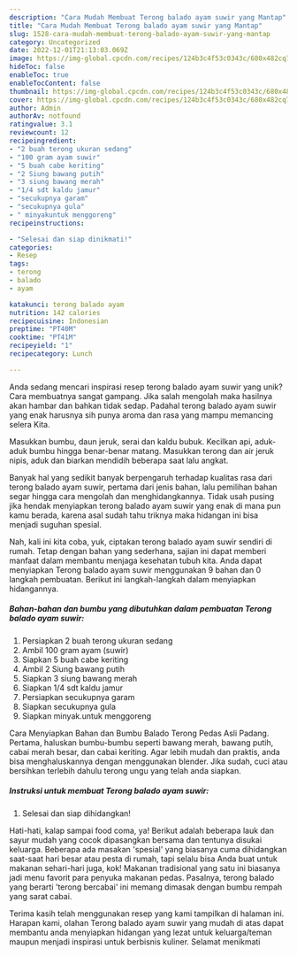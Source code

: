 ```yaml
---
description: "Cara Mudah Membuat Terong balado ayam suwir yang Mantap"
title: "Cara Mudah Membuat Terong balado ayam suwir yang Mantap"
slug: 1528-cara-mudah-membuat-terong-balado-ayam-suwir-yang-mantap
category: Uncategorized
date: 2022-12-01T21:13:03.069Z
image: https://img-global.cpcdn.com/recipes/124b3c4f53c0343c/680x482cq70/terong-balado-ayam-suwir-foto-resep-utama.jpg
hideToc: false
enableToc: true
enableTocContent: false
thumbnail: https://img-global.cpcdn.com/recipes/124b3c4f53c0343c/680x482cq70/terong-balado-ayam-suwir-foto-resep-utama.jpg
cover: https://img-global.cpcdn.com/recipes/124b3c4f53c0343c/680x482cq70/terong-balado-ayam-suwir-foto-resep-utama.jpg
author: Admin
authorAv: notfound
ratingvalue: 3.1
reviewcount: 12
recipeingredient:
- "2 buah terong ukuran sedang"
- "100 gram ayam suwir"
- "5 buah cabe keriting"
- "2 Siung bawang putih"
- "3 siung bawang merah"
- "1/4 sdt kaldu jamur"
- "secukupnya garam"
- "secukupnya gula"
- " minyakuntuk menggoreng"
recipeinstructions:

- "Selesai dan siap dinikmati!"
categories:
- Resep
tags:
- terong
- balado
- ayam

katakunci: terong balado ayam 
nutrition: 142 calories
recipecuisine: Indonesian
preptime: "PT40M"
cooktime: "PT41M"
recipeyield: "1"
recipecategory: Lunch

---
```





Anda sedang mencari inspirasi resep terong balado ayam suwir yang unik? Cara membuatnya sangat gampang. Jika salah mengolah maka hasilnya akan hambar dan bahkan tidak sedap. Padahal terong balado ayam suwir yang enak harusnya sih punya aroma dan rasa yang mampu memancing selera Kita.





Masukkan bumbu, daun jeruk, serai dan kaldu bubuk. Kecilkan api, aduk-aduk bumbu hingga benar-benar matang. Masukkan terong dan air jeruk nipis, aduk dan biarkan mendidih beberapa saat lalu angkat.

Banyak hal yang sedikit banyak berpengaruh terhadap kualitas rasa dari terong balado ayam suwir, pertama dari jenis bahan, lalu pemilihan bahan segar hingga cara mengolah dan menghidangkannya. Tidak usah pusing jika hendak menyiapkan terong balado ayam suwir yang enak di mana pun kamu berada, karena asal sudah tahu triknya maka hidangan ini bisa menjadi suguhan spesial.






Nah, kali ini kita coba, yuk, ciptakan terong balado ayam suwir sendiri di rumah. Tetap dengan bahan yang sederhana, sajian ini dapat memberi manfaat dalam membantu menjaga kesehatan tubuh kita. Anda dapat menyiapkan Terong balado ayam suwir menggunakan 9 bahan dan 0 langkah pembuatan. Berikut ini langkah-langkah dalam menyiapkan hidangannya.

<!--inarticleads1-->

##### Bahan-bahan dan bumbu yang dibutuhkan dalam pembuatan Terong balado ayam suwir:

1. Persiapkan 2 buah terong ukuran sedang
1. Ambil 100 gram ayam (suwir)
1. Siapkan 5 buah cabe keriting
1. Ambil 2 Siung bawang putih
1. Siapkan 3 siung bawang merah
1. Siapkan 1/4 sdt kaldu jamur
1. Persiapkan secukupnya garam
1. Siapkan secukupnya gula
1. Siapkan  minyak.untuk menggoreng


Cara Menyiapkan Bahan dan Bumbu Balado Terong Pedas Asli Padang. Pertama, haluskan bumbu-bumbu seperti bawang merah, bawang putih, cabai merah besar, dan cabai keriting. Agar lebih mudah dan praktis, anda bisa menghaluskannya dengan menggunakan blender. Jika sudah, cuci atau bersihkan terlebih dahulu terong ungu yang telah anda siapkan. 

<!--inarticleads2-->

##### Instruksi untuk membuat Terong balado ayam suwir:


1. Selesai dan siap dihidangkan!

Hati-hati, kalap sampai food coma, ya! Berikut adalah beberapa lauk dan sayur mudah yang cocok dipasangkan bersama dan tentunya disukai keluarga. Beberapa ada masakan &#39;spesial&#39; yang biasanya cuma dihidangkan saat-saat hari besar atau pesta di rumah, tapi selalu bisa Anda buat untuk makanan sehari-hari juga, kok! Makanan tradisional yang satu ini biasanya jadi menu favorit para penyuka makanan pedas. Pasalnya, terong balado yang berarti &#39;terong bercabai&#39; ini memang dimasak dengan bumbu rempah yang sarat cabai. 

Terima kasih telah menggunakan resep yang kami tampilkan di halaman ini. Harapan kami, olahan Terong balado ayam suwir yang mudah di atas dapat membantu anda menyiapkan hidangan yang lezat untuk keluarga/teman maupun menjadi inspirasi untuk berbisnis kuliner. Selamat menikmati
